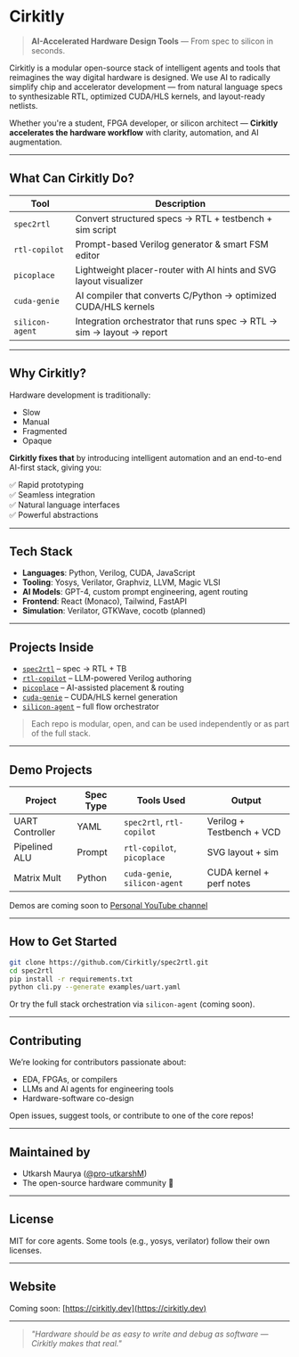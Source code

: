 # Cirkitly

> **AI-Accelerated Hardware Design Tools** — From spec to silicon in seconds.

Cirkitly is a modular open-source stack of intelligent agents and tools that reimagines the way digital hardware is designed. We use AI to radically simplify chip and accelerator development — from natural language specs to synthesizable RTL, optimized CUDA/HLS kernels, and layout-ready netlists.

Whether you're a student, FPGA developer, or silicon architect — **Cirkitly accelerates the hardware workflow** with clarity, automation, and AI augmentation.

---

## What Can Cirkitly Do?

| Tool          | Description                                                                |
|---------------|----------------------------------------------------------------------------|
| `spec2rtl`     | Convert structured specs → RTL + testbench + sim script                 |
| `rtl-copilot`  | Prompt-based Verilog generator & smart FSM editor                       |
| `picoplace`    | Lightweight placer-router with AI hints and SVG layout visualizer       |
| `cuda-genie`    | AI compiler that converts C/Python → optimized CUDA/HLS kernels         |
| `silicon-agent` | Integration orchestrator that runs spec → RTL → sim → layout → report   |

---

## Why Cirkitly?

Hardware development is traditionally:
- Slow
- Manual
- Fragmented
- Opaque

**Cirkitly fixes that** by introducing intelligent automation and an end-to-end AI-first stack, giving you:

✅ Rapid prototyping  
✅ Seamless integration  
✅ Natural language interfaces  
✅ Powerful abstractions

---

## Tech Stack

- **Languages**: Python, Verilog, CUDA, JavaScript  
- **Tooling**: Yosys, Verilator, Graphviz, LLVM, Magic VLSI  
- **AI Models**: GPT-4, custom prompt engineering, agent routing  
- **Frontend**: React (Monaco), Tailwind, FastAPI  
- **Simulation**: Verilator, GTKWave, cocotb (planned)

---

## Projects Inside

- [`spec2rtl`](https://github.com/Cirkitly/spec2rtl) – spec → RTL + TB  
- [`rtl-copilot`](https://github.com/Cirkitly/rtl-copilot) – LLM-powered Verilog authoring  
- [`picoplace`](https://github.com/Cirkitly/picoplace) – AI-assisted placement & routing  
- [`cuda-genie`](https://github.com/Cirkitly/cuda-genie) – CUDA/HLS kernel generation  
- [`silicon-agent`](https://github.com/Cirkitly/silicon-agent) – full flow orchestrator

> Each repo is modular, open, and can be used independently or as part of the full stack.

---

## Demo Projects

| Project         | Spec Type | Tools Used                          | Output                     |
|-----------------|-----------|-------------------------------------|----------------------------|
| UART Controller | YAML      | `spec2rtl`, `rtl-copilot`           | Verilog + Testbench + VCD |
| Pipelined ALU   | Prompt    | `rtl-copilot`, `picoplace`          | SVG layout + sim          |
| Matrix Mult     | Python    | `cuda-genie`, `silicon-agent`       | CUDA kernel + perf notes  |

Demos are coming soon to [Personal YouTube channel](https://www.youtube.com/@EchoesWith-in)

---

## How to Get Started

```bash
git clone https://github.com/Cirkitly/spec2rtl.git
cd spec2rtl
pip install -r requirements.txt
python cli.py --generate examples/uart.yaml
````

Or try the full stack orchestration via `silicon-agent` (coming soon).

---

## Contributing

We’re looking for contributors passionate about:

* EDA, FPGAs, or compilers
* LLMs and AI agents for engineering tools
* Hardware-software co-design

Open issues, suggest tools, or contribute to one of the core repos!

---

## Maintained by

* Utkarsh Maurya ([@pro-utkarshM](https://github.com/pro-utkarshM))
* The open-source hardware community 🚀

---

## License

MIT for core agents.
Some tools (e.g., yosys, verilator) follow their own licenses.

---

## Website

Coming soon: [https://cirkitly.dev](https://cirkitly.dev)

---
> *"Hardware should be as easy to write and debug as software — Cirkitly makes that real."*
